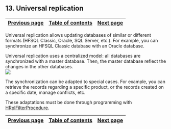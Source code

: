 
## 13. Universal replication
			

| [Previous page](../Concepts_WB/1410087439.md) | [Table of contents](../Concepts_WB/1410087102.md) | [Next page](../Concepts_WB/1410087479.md) |
| --- | --- | --- |



<a name="NOTE1"></a>
<a name="NOTE1_1"></a>
Universal replication allows updating databases of similar or different formats (HFSQL Classic, Oracle, SQL Server, etc.). For example, you can synchronize an HFSQL Classic database with an Oracle database.

Universal replication uses a centralized model: all databases are synchronized with a master database. Then, the master database reflect the changes in the other databases. 
<br>![](https://doc.pcsoft.fr/en-US/images/image.awp?langid=3&name=Replication_Bdd.gif)


The synchronization can be adapted to special cases. For example, you can retrieve the records regarding a specific product, or the records created on a specific date, manage conflicts, etc.

These adaptations must be done through programming with [HRplFilterProcedure](../WDLang4/3044300.md).

| [Previous page](../Concepts_WB/1410087439.md) | [Table of contents](../Concepts_WB/1410087102.md) | [Next page](../Concepts_WB/1410087479.md) |
| --- | --- | --- |




